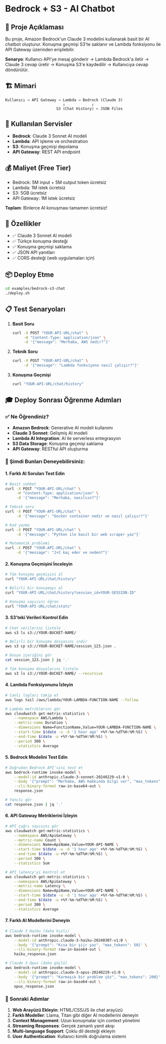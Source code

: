 # Bedrock + S3 - AI Chatbot

## 📖 Proje Açıklaması

Bu proje, Amazon Bedrock'un Claude 3 modelini kullanarak basit bir AI chatbot oluşturur. Konuşma geçmişi S3'te saklanır ve Lambda fonksiyonu ile API Gateway üzerinden erişilebilir.

**Senaryo**: Kullanıcı API'ye mesaj gönderir → Lambda Bedrock'a iletir → Claude 3 cevap üretir → Konuşma S3'e kaydedilir → Kullanıcıya cevap döndürülür.

## 🏗️ Mimari

```
Kullanıcı → API Gateway → Lambda → Bedrock (Claude 3)
                          ↓            ↓
                       S3 (Chat History) ← JSON Files
```

## 🚀 Kullanılan Servisler

- **Bedrock**: Claude 3 Sonnet AI modeli
- **Lambda**: API işleme ve orchestration
- **S3**: Konuşma geçmişi depolama
- **API Gateway**: REST API endpoint

## 💰 Maliyet (Free Tier)

- Bedrock: 5M input + 5M output token ücretsiz
- Lambda: 1M istek ücretsiz
- S3: 5GB ücretsiz
- API Gateway: 1M istek ücretsiz

**Toplam**: Binlerce AI konuşması tamamen ücretsiz!

## 🔧 Özellikler

- ✅ Claude 3 Sonnet AI modeli
- ✅ Türkçe konuşma desteği
- ✅ Konuşma geçmişi saklama
- ✅ JSON API yanıtları
- ✅ CORS desteği (web uygulamaları için)

## 📦 Deploy Etme

```bash
cd examples/bedrock-s3-chat
./deploy.sh
```

## 📋 Test Senaryoları

1. **Basit Soru**
   ```bash
   curl -X POST "YOUR-API-URL/chat" \
        -H "Content-Type: application/json" \
        -d '{"message": "Merhaba, AWS nedir?"}'
   ```

2. **Teknik Soru**
   ```bash
   curl -X POST "YOUR-API-URL/chat" \
        -d '{"message": "Lambda fonksiyonu nasıl çalışır?"}'
   ```

3. **Konuşma Geçmişi**
   ```bash
   curl "YOUR-API-URL/chat/history"
   ```

## 🎓 Deploy Sonrası Öğrenme Adımları

### ✅ Ne Öğrendiniz?
- **Amazon Bedrock**: Generative AI modeli kullanımı
- **Claude 3 Sonnet**: Gelişmiş AI modeli
- **Lambda AI Integration**: AI ile serverless entegrasyon
- **S3 Data Storage**: Konuşma geçmişi saklama
- **API Gateway**: RESTful API oluşturma

### 🔧 Şimdi Bunları Deneyebilirsiniz:

#### 1. Farklı AI Soruları Test Edin
```bash
# Basit sohbet
curl -X POST "YOUR-API-URL/chat" \
     -H "Content-Type: application/json" \
     -d '{"message": "Merhaba, nasılsın?"}'

# Teknik soru
curl -X POST "YOUR-API-URL/chat" \
     -d '{"message": "Docker container nedir ve nasıl çalışır?"}'

# Kod yazma
curl -X POST "YOUR-API-URL/chat" \
     -d '{"message": "Python ile basit bir web scraper yaz"}'

# Matematik problemi
curl -X POST "YOUR-API-URL/chat" \
     -d '{"message": "2+2 kaç eder ve neden?"}'
```

#### 2. Konuşma Geçmişini İnceleyin
```bash
# Tüm konuşma geçmişini al
curl "YOUR-API-URL/chat/history"

# Belirli bir konuşmayı al
curl "YOUR-API-URL/chat/history?session_id=YOUR-SESSION-ID"

# Konuşma sayısını öğren
curl "YOUR-API-URL/chat/stats"
```

#### 3. S3'teki Verileri Kontrol Edin
```bash
# Chat verilerini listele
aws s3 ls s3://YOUR-BUCKET-NAME/

# Belirli bir konuşma dosyasını indir
aws s3 cp s3://YOUR-BUCKET-NAME/session_123.json .

# Dosya içeriğini gör
cat session_123.json | jq '.'

# Tüm konuşma dosyalarını listele
aws s3 ls s3://YOUR-BUCKET-NAME/ --recursive
```

#### 4. Lambda Fonksiyonunu İzleyin
```bash
# Canlı logları takip et
aws logs tail /aws/lambda/YOUR-LAMBDA-FUNCTION-NAME --follow

# Lambda metriklerini gör
aws cloudwatch get-metric-statistics \
    --namespace AWS/Lambda \
    --metric-name Duration \
    --dimensions Name=FunctionName,Value=YOUR-LAMBDA-FUNCTION-NAME \
    --start-time $(date -u -d '1 hour ago' +%Y-%m-%dT%H:%M:%S) \
    --end-time $(date -u +%Y-%m-%dT%H:%M:%S) \
    --period 300 \
    --statistics Average
```

#### 5. Bedrock Modelini Test Edin
```bash
# Doğrudan Bedrock API'sini test et
aws bedrock-runtime invoke-model \
    --model-id anthropic.claude-3-sonnet-20240229-v1:0 \
    --body '{"prompt": "Merhaba, AWS hakkında bilgi ver", "max_tokens": 100}' \
    --cli-binary-format raw-in-base64-out \
    response.json

# Yanıtı gör
cat response.json | jq '.'
```

#### 6. API Gateway Metriklerini İzleyin
```bash
# API çağrı sayısını gör
aws cloudwatch get-metric-statistics \
    --namespace AWS/ApiGateway \
    --metric-name Count \
    --dimensions Name=ApiName,Value=YOUR-API-NAME \
    --start-time $(date -u -d '1 hour ago' +%Y-%m-%dT%H:%M:%S) \
    --end-time $(date -u +%Y-%m-%dT%H:%M:%S) \
    --period 300 \
    --statistics Sum

# API latency'yi kontrol et
aws cloudwatch get-metric-statistics \
    --namespace AWS/ApiGateway \
    --metric-name Latency \
    --dimensions Name=ApiName,Value=YOUR-API-NAME \
    --start-time $(date -u -d '1 hour ago' +%Y-%m-%dT%H:%M:%S) \
    --end-time $(date -u +%Y-%m-%dT%H:%M:%S) \
    --period 300 \
    --statistics Average
```

#### 7. Farklı AI Modellerini Deneyin
```bash
# Claude 3 Haiku (daha hızlı)
aws bedrock-runtime invoke-model \
    --model-id anthropic.claude-3-haiku-20240307-v1:0 \
    --body '{"prompt": "Kısa bir şiir yaz", "max_tokens": 50}' \
    --cli-binary-format raw-in-base64-out \
    haiku_response.json

# Claude 3 Opus (daha güçlü)
aws bedrock-runtime invoke-model \
    --model-id anthropic.claude-3-opus-20240229-v1:0 \
    --body '{"prompt": "Karmaşık bir problem çöz", "max_tokens": 200}' \
    --cli-binary-format raw-in-base64-out \
    opus_response.json
```

### 🚀 Sonraki Adımlar
1. **Web Arayüzü Ekleyin**: HTML/CSS/JS ile chat arayüzü
2. **Farklı Modeller**: Llama, Titan gibi diğer AI modellerini deneyin
3. **Context Management**: Uzun konuşmalar için context yönetimi
4. **Streaming Responses**: Gerçek zamanlı yanıt akışı
5. **Multi-language Support**: Çoklu dil desteği ekleyin
6. **User Authentication**: Kullanıcı kimlik doğrulama sistemi
